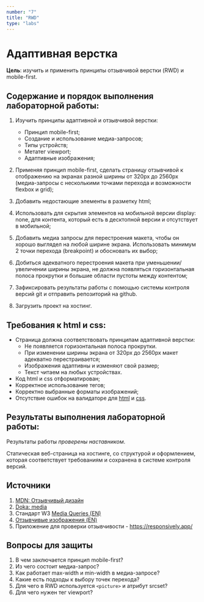```yaml
---
number: "7"
title: "RWD"
type: "labs"
---
```


# Адаптивная верстка

**Цель**: изучить и применить принципы отзывчивой верстки (RWD) и mobile-first.

## Содержание и порядок выполнения лабораторной работы:

1. Изучить принципы адаптивной и отзывчивой верстки:

   - Принцип mobile-first;
   - Создание и использование медиа-запросов;
   - Типы устройств;
   - Метатег viewport;
   - Адаптивные изображения;

1. Применяя принцип mobile-first, сделать страницу отзывчивой к отображению на экранах разной ширины от 320px до 2560px (медиа-запросы с несколькими точками перехода и возможности flexbox и grid);
1. Добавить недостающие элементы в разметку html;
1. Использовать для скрытия элементов на мобильной версии display: none, для контента, который есть в десктопной версии и отсутствует в мобильной;
1. Добавить медиа запросы для перестроения макета, чтобы он хорошо выглядел на любой ширине экрана. Использовать минимум 2 точки перехода (breakpoint) и обосновать их выбор;
1. Добиться адекватного перестроения макета при уменьшении/увеличении ширины экрана, не должна появляться горизонтальная полоса прокрутки и большие области пустоты между контентом;
1. Зафиксировать результаты работы с помощью системы контроля версий git и отправить репозиторий на github.
1. Загрузить проект на хостинг.

## Требования к html и css:

- Страница должна соответствовать принципам адаптивной верстки:
  - Не появляется горизонтальная полоса прокрутки.
  - При изменении ширины экрана от 320px до 2560px макет адекватно перестраивается;
  - Изображения адаптивны и изменяют свой размер;
  - Текст читаем на любых устройствах.
- Код html и css отформатирован;
- Корректное использование тегов;
- Корректно выбранные форматы изображений;
- Отсутствие ошибок на валидаторе для [html](https://validator.w3.org/) и [css](https://jigsaw.w3.org/css-validator/).

## Результаты выполнения лабораторной работы:

Результаты работы _проверены наставником_.

Статическая веб-страница на хостинге, со структурой и оформлением, которая соответствует требованиям и сохранена в системе контроля версий.

## Источники

1. [MDN: Отзывчивый дизайн](https://developer.mozilla.org/ru/docs/Learn/CSS/CSS_layout/Responsive_Design)
1. [Doka: media](https://doka.guide/css/media/)
1. Стандарт W3 [Media Queries (EN)](https://www.w3.org/TR/mediaqueries-5/)
1. [Отзывчивые изображения (EN)](https://responsiveimages.org/)
1. Приложение для проверки отзывчивости - https://responsively.app/

## Вопросы для защиты

1. В чем заключается принцип mobile-first?
1. Из чего состоит медиа-запрос?
1. Как работает max-width и min-width в медиа-запросе?
1. Какие есть подходы к выбору точек перехода?
1. Для чего в RWD используется `<picture>` и атрибут srcset?
1. Для чего нужен тег viewport?

